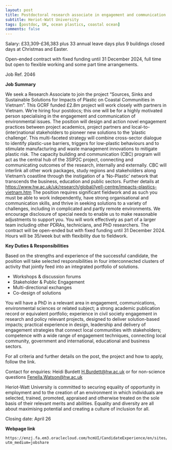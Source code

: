 ```yaml
---
layout: post
title: Postdoctoral research associate in engagement and communication (Edinburgh, UK)
subtitle: Heriot-Watt University
tags: [postdoc, UK, ocean plastics, coastal ocean]
comments: false
---
```

Salary: £33,309-£36,383 plus 33 annual leave days plus 9 buildings closed days at Christmas and Easter.

Open-ended contract with fixed funding until 31 December 2024, full time but open to flexible working and some part time arrangements.

Job Ref. 2046

**Job Summary**

We seek a Research Associate to join the project “Sources, Sinks and Sustainable Solutions for Impacts of Plastic on Coastal Communities in Vietnam”. This GCRF funded £2.8m project will work closely with partners in Vietnam. We’re hiring four postdocs; this one will be for a highly motivated person specialising in the engagement and communication of environmental issues. The position will design and action novel engagement practices between project academics, project partners and local-to-(inter)national stakeholders to pioneer new solutions to the ‘plastic challenge’. This multi-faceted strategy will combine cross-sector dialogue to identify plastic-use barriers, triggers for low-plastic behaviours and to stimulate manufacturing and waste management innovations to mitigate plastic risk.
The capacity building and communication (CBC) program will act as the central hub of the 3SIP2C project, connecting and communicating outcomes of the research, internally and externally. CBC will interlink all other work packages, study regions and stakeholders along Vietnam’s coastline through the instigation of a ‘No-Plastic’ network that transcends the business, education and public sectors. Further details at https://www.hw.ac.uk/uk/research/global/lyell-centre/impacts-plastics-vietnam.htm
The position requires significant fieldwork and as such you must be able to work independently, have strong organisational and communication skills, and thrive in seeking solutions to a variety of challenges, including in complicated and partly remote environments. We encourage disclosure of special needs to enable us to make reasonable adjustments to support you. You will work effectively as part of a larger team including other PDRAs, technicians, and PhD researchers.
The contract will be open-ended but with fixed funding until 31 December 2024. Hours will be 35/week but with flexibility due to fieldwork.

**Key Duties & Responsibilities**

Based on the strengths and experience of the successful candidate, the position will take selected responsibilities in four interconnected clusters of activity that jointly feed into an integrated portfolio of solutions.
- Workshops & discussion forums
- Stakeholder & Public Engagement
- Multi-directional exchanges
- Co-design of solutions

You will have a PhD in a relevant area in engagement, communications, environmental sciences or related subject; a strong academic publication record or equivalent portfolio; experience in civil society engagement in research and policy relevant projects, designed to deliver solution-based impacts; practical experience in design, leadership and delivery of engagement strategies that connect local communities with stakeholders; competence with a wide range of engagement techniques, connecting local community, government and international, educational and business sectors.

For all criteria and further details on the post, the project and how to apply, follow the link.

Contact for enquiries: Heidi Burdett H.Burdett@hw.ac.uk or for non-science questions Fenella.Watson@hw.ac.uk

Heriot-Watt University is committed to securing equality of opportunity in employment and to the creation of an environment in which individuals are selected, trained, promoted, appraised and otherwise treated on the sole basis of their relevant merits and abilities. Equality and diversity are all about maximising potential and creating a culture of inclusion for all.

Closing date: April 26

**Webpage link**

	https://enzj.fa.em3.oraclecloud.com/hcmUI/CandidateExperience/en/sites/CX/job/2046/?utm_medium=jobshare
